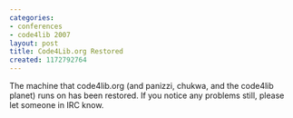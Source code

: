 ```yaml
---
categories:
- conferences
- code4lib 2007
layout: post
title: Code4Lib.org Restored
created: 1172792764
---
```

The machine that code4lib.org (and panizzi, chukwa, and the code4lib planet) runs on has been restored.  If you notice any problems still, please let someone in IRC know.
